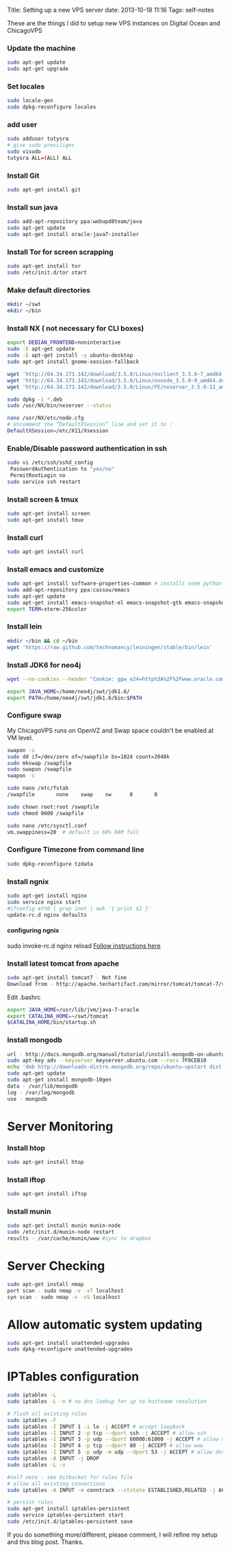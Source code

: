 Title: Setting up a  new VPS server
date: 2013-10-18 11:16
Tags: self-notes

These are the things I did to setup new VPS instances on Digital Ocean and ChicagoVPS

### Update the machine
```bash
sudo apt-get update
sudo apt-get upgrade
```
### Set locales
```bash
sudo locale-gen
sudo dpkg-reconfigure locales
```
### add user
```bash
sudo adduser tutysra
# give sudo previliges
sudo visudo
tutysra ALL=(ALL) ALL
```
### Install Git
```bash
sudo apt-get install git
```
### Install sun java
```bash
sudo add-apt-repository ppa:webupd8team/java
sudo apt-get update
sudo apt-get install oracle-java7-installer
```
### Install Tor for screen scrapping
```bash
sudo apt-get install tor
sudo /etc/init.d/tor start
```
### Make default directories
```bash
mkdir ~/swt
mkdir ~/bin
```
### Install NX ( not necessary for CLI boxes)
```bash
export DEBIAN_FRONTEND=noninteractive
sudo -E apt-get update
sudo -E apt-get install -y ubuntu-desktop
sudo apt-get install gnome-session-fallback

wget 'http://64.34.173.142/download/3.5.0/Linux/nxclient_3.5.0-7_amd64.deb'
wget 'http://64.34.173.142/download/3.5.0/Linux/nxnode_3.5.0-9_amd64.deb'
wget 'http://64.34.173.142/download/3.5.0/Linux/FE/nxserver_3.5.0-11_amd64.deb'

sudo dpkg -i *.deb
sudo /usr/NX/bin/nxserver --status

nano /usr/NX/etc/node.cfg
# Uncomment the “DefaultXSession” line and set it to :
DefaultXSession=/etc/X11/Xsession
```

### Enable/Disable password authentication in ssh
```bash
sudo vi /etc/ssh/sshd_config
 PasswordAuthentication to "yes/no" 
 PermitRootLogin no
sudo service ssh restart
```
### Install screen & tmux
```bash
sudo apt-get install screen
sudo apt-get install tmux
```
### Install curl
```bash
sudo apt-get install curl
```
### Install emacs and customize
```bash
sudo apt-get install software-properties-common # installs some python scripts necessary for these operations
sudo add-apt-repository ppa:cassou/emacs
sudo apt-get update
sudo apt-get install emacs-snapshot-el emacs-snapshot-gtk emacs-snapshot
export TERM=xterm-256color
```
### Install lein
```bash
mkdir ~/bin && cd ~/bin
wget 'https://raw.github.com/technomancy/leiningen/stable/bin/lein'
```
### Install JDK6 for neo4j
```bash
wget --no-cookies --header "Cookie: gpw_e24=http%3A%2F%2Fwww.oracle.com" http://download.oracle.com/otn-pub/java/jdk/6u41-b02/jdk-6u41-linux-x64.bin 

export JAVA_HOME=/home/neo4j/swt/jdk1.6/
export PATH=/home/neo4j/swt/jdk1.6/bin:$PATH
```
### Configure swap
My ChicagoVPS runs on OpenVZ and Swap space couldn't be enabled at VM level.

```bash
swapon -s
sudo dd if=/dev/zero of=/swapfile bs=1024 count=2048k
sudo mkswap /swapfile
sudo swapon /swapfile
swapon -s

sudo nano /etc/fstab
/swapfile       none    swap    sw      0       0 

sudo chown root:root /swapfile 
sudo chmod 0600 /swapfile

sudo nano /etc/sysctl.conf 
vm.swappiness=20  # default is 60% RAM full
```
### Configure Timezone from command line
```bash
sudo dpkg-reconfigure tzdata
```
### Install ngnix
```bash
sudo apt-get install nginx
sudo service nginx start
#ifconfig eth0 | grep inet | awk '{ print $2 }'
update-rc.d nginx defaults
```
#### configuring ngnix
sudo invoke-rc.d nginx reload
[Follow instructions here]( https://help.ubuntu.com/community/Nginx/ReverseProxy)

### Install latest tomcat from apache
```bash
sudo apt-get install tomcat7 - Not fine
Download from - http://apache.techartifact.com/mirror/tomcat/tomcat-7/v7.0.37/bin/apache-tomcat-7.0.37.tar.gz
```
Edit .bashrc
```bash
export JAVA_HOME=/usr/lib/jvm/java-7-oracle
export CATALINA_HOME=~/swt/tomcat
$CATALINA_HOME/bin/startup.sh
```
### Install mongodb
```bash
url - http://docs.mongodb.org/manual/tutorial/install-mongodb-on-ubuntu/
sudo apt-key adv --keyserver keyserver.ubuntu.com --recv 7F0CEB10
echo 'deb http://downloads-distro.mongodb.org/repo/ubuntu-upstart dist 10gen' | sudo tee /etc/apt/sources.list.d/10gen.list
sudo apt-get update
sudo apt-get install mongodb-10gen
data - /var/lib/mongodb
log - /var/log/mongodb
use - mongodb
```
# Server Monitoring
### Install htop
```bash
sudo apt-get install htop
```
### Install iftop
```bash
sudo apt-get install iftop
```
### Install munin
```bash
sudo apt-get install munin munin-node
sudo /etc/init.d/munin-node restart
results - /var/cache/munin/www #sync to dropbox
```
# Server Checking
```bash
sudo apt-get install nmap
port scan - sudo nmap -v -sT localhost
syn scan - sudo nmap -v -sS localhost
```
# Allow automatic system updating
```bash
sudo apt-get install unattended-upgrades
sudo dpkg-reconfigure unattended-upgrades
```
# IPTables configuration
```bash
sudo iptables -L
sudo iptables -L -n # no dns lookup for ip to hostname resolution

# flush all existing rules
sudo iptables -F
sudo iptables -I INPUT 1 -i lo -j ACCEPT # accept loopback
sudo iptables -I INPUT 2 -p tcp --dport ssh -j ACCEPT # allow ssh
sudo iptables -I INPUT 3 -p udp --dport 60000:61000 -j ACCEPT # allow mosh
sudo iptables -I INPUT 4 -p tcp --dport 80 -j ACCEPT # allow www
sudo iptables -I INPUT 5 -p udp -m udp --dport 53 -j ACCEPT # allow dns
sudo iptables -A INPUT -j DROP
sudo iptables -L -v

#self note - see bitbucket for rules file
# allow all existing connections
sudo iptables -A INPUT -m conntrack --ctstate ESTABLISHED,RELATED -j ACCEPT

# persist rules
sudo apt-get install iptables-persistent
sudo service iptables-persistent start
sudo /etc/init.d/iptables-persistent save

```

If you do something more/different, please comment, I will refine my setup and this blog post. Thanks.
